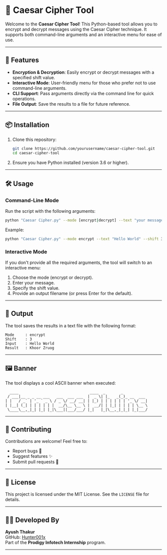 # 🔐 Caesar Cipher Tool

Welcome to the **Caesar Cipher Tool**! This Python-based tool allows you to encrypt and decrypt messages using the Caesar Cipher technique. It supports both command-line arguments and an interactive menu for ease of use.

---

## 🚀 Features

- **Encryption & Decryption**: Easily encrypt or decrypt messages with a specified shift value.
- **Interactive Mode**: User-friendly menu for those who prefer not to use command-line arguments.
- **CLI Support**: Pass arguments directly via the command line for quick operations.
- **File Output**: Save the results to a file for future reference.

---

## 📦 Installation

1. Clone this repository:
   ```bash
   git clone https://github.com/yourusername/caesar-cipher-tool.git
   cd caesar-cipher-tool
   ```
2. Ensure you have Python installed (version 3.6 or higher).

---

## 🛠️ Usage

### **Command-Line Mode**
Run the script with the following arguments:
```bash
python "Caesar Cipher.py" --mode [encrypt|decrypt] --text "your message" --shift [integer] --output [filename]
```

Example:
```bash
python "Caesar Cipher.py" --mode encrypt --text "Hello World" --shift 3 --output result.txt
```

### **Interactive Mode**
If you don't provide all the required arguments, the tool will switch to an interactive menu:
1. Choose the mode (encrypt or decrypt).
2. Enter your message.
3. Specify the shift value.
4. Provide an output filename (or press Enter for the default).

---

## 📁 Output

The tool saves the results in a text file with the following format:
```
Mode     : encrypt
Shift    : 3
Input    : Hello World
Result   : Khoor Zruog
```

---

## 🖼️ Banner

The tool displays a cool ASCII banner when executed:
```
  ____                                ____  _       _           
 / ___|__ _ _ __ ___   ___  ___ ___  |  _ \| |_   _(_)_ __  ___ 
| |   / _` | '_ ` _ \ / _ \/ __/ __| | |_) | | | | | | '_ \/ __|
| |__| (_| | | | | | |  __/\__ \__ \ |  __/| | |_| | | | | \__ \
 \____\__,_|_| |_| |_|\___||___/___/ |_|   |_|\__,_|_|_| |_|___/
```

---

## 🤝 Contributing

Contributions are welcome! Feel free to:
- Report bugs 🐛
- Suggest features ✨
- Submit pull requests 🔧

---

## 📜 License

This project is licensed under the MIT License. See the `LICENSE` file for details.

---

## 👨‍💻 Developed By

**Ayush Thakur**  
GitHub: [Hunter001x](https://github.com/Hunter001x)  
Part of the **Prodigy Infotech Internship** program.

---